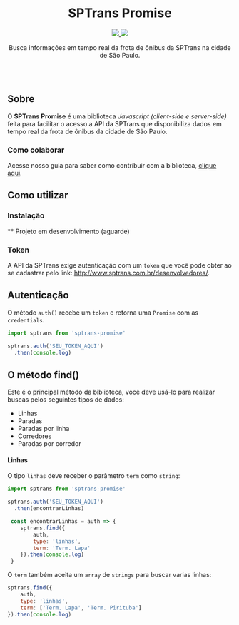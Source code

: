 <h1 align="center">SPTrans Promise</h1>

<p align="center">
  <a href="https://travis-ci.org/thiagommedeiros/sptrans-promise">
    <img src="https://travis-ci.org/thiagommedeiros/sptrans-promise.svg?branch=master">
  </a>
  <a href="https://github.com/thiagommedeiros/sptrans-promise/blob/master/LICENSE">
    <img src="https://img.shields.io/github/license/mashape/apistatus.svg">
  </a>
</p>

<p align="center">
  Busca informações em tempo real da frota de ônibus da SPTrans na cidade de São Paulo.
</p>

<br><br>

## Sobre
O **SPTrans Promise** é uma biblioteca *Javascript (client-side e server-side)* feita para facilitar o acesso a API da SPTrans que disponibiliza dados em tempo real da frota de ônibus da cidade de São Paulo.

### Como colaborar
Acesse nosso guia para saber como contribuir com a biblioteca, [clique aqui](https://github.com/thiagommedeiros/sptrans-promise/blob/master/CONTRIBUTING.md).

## Como utilizar

### Instalação

** Projeto em desenvolvimento (aguarde)

### Token

A API da SPTrans exige autenticação com um `token` que você pode obter ao  se cadastrar pelo link: http://www.sptrans.com.br/desenvolvedores/.

## Autenticação
O método `auth()` recebe um `token` e retorna uma `Promise` com as `credentials`.

``` js
import sptrans from 'sptrans-promise'

sptrans.auth('SEU_TOKEN_AQUI')
  .then(console.log)
```

## O método find()

Este é o principal método da biblioteca, você deve usá-lo para realizar buscas pelos seguintes tipos de dados:

- Linhas
- Paradas
- Paradas por linha
- Corredores
- Paradas por corredor

#### Linhas
O tipo `linhas` deve receber o parâmetro `term` como `string`:
``` js
import sptrans from 'sptrans-promise'

sptrans.auth('SEU_TOKEN_AQUI')
  .then(encontrarLinhas)

 const encontrarLinhas = auth => {
    sptrans.find({
        auth,
        type: 'linhas',
        term: 'Term. Lapa'
    }).then(console.log)
 }
```
O `term` também aceita um `array` de `strings` para buscar varias linhas:

``` js
sptrans.find({
    auth,
    type: 'linhas',
    term: ['Term. Lapa', 'Term. Pirituba']
}).then(console.log)
```
